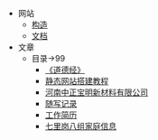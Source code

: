 <!-- docs/_sidebar.md -->

- 网站
	- [构造](web/1)
	- [文档](web/2)
- 文章
	- 目录->99
		- [《道德经》](docs/99/06)
		- [静态网站搭建教程](docs/99/05)
		- [河南中正宝明新材料有限公司](docs/99/04)
		- [随写记录](docs/99/03)
		- [工作简历](docs/99/02)
		- [七里岗八组家庭信息](docs/99/01)
